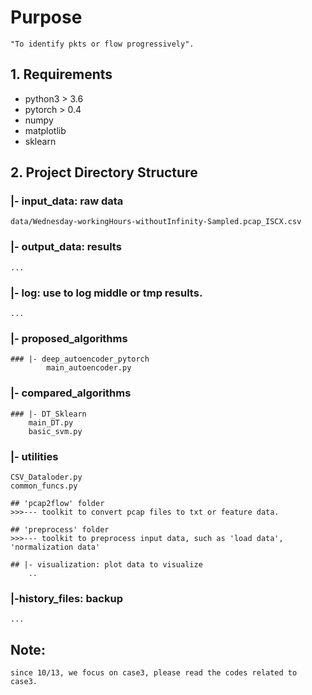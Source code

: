 <!--- comment 
> ## 'data' folder
>>>--- raw data (pcap)
--->


# Purpose
    "To identify pkts or flow progressively".

## 1. Requirements
   - python3 > 3.6
   - pytorch > 0.4
   - numpy
   - matplotlib
   - sklearn


## 2. Project Directory Structure
### |- input_data: raw data
    data/Wednesday-workingHours-withoutInfinity-Sampled.pcap_ISCX.csv

### |- output_data: results
    ...
    
### |- log: use to log middle or tmp results.
    ...

### |- proposed_algorithms
    ### |- deep_autoencoder_pytorch
            main_autoencoder.py

### |- compared_algorithms
    ### |- DT_Sklearn
        main_DT.py
        basic_svm.py

### |- utilities
    CSV_Dataloder.py
    common_funcs.py
    
    ## 'pcap2flow' folder
    >>>--- toolkit to convert pcap files to txt or feature data.
    
    ## 'preprocess' folder 
    >>>--- toolkit to preprocess input data, such as 'load data', 'normalization data'
        
    ## |- visualization: plot data to visualize 
        ..
    

### |-history_files: backup 
    ...

## Note:
    since 10/13, we focus on case3, please read the codes related to case3.

